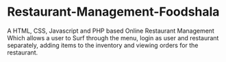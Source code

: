 # Restaurant-Management-Foodshala
A HTML, CSS, Javascript and PHP based Online Restaurant Management Which allows a user to Surf through the menu, login as user and restaurant separately, adding items to the inventory and viewing orders for the restaurant.
